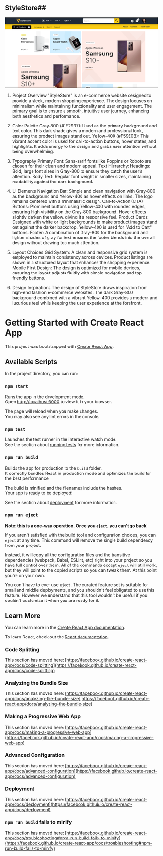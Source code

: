 ## StyleStore##

![Alt text](./src/assets/background/Screenshot%202024-09-17%20153627.png)

1. Project Overview
"StyleStore" is an e-commerce website designed to provide a sleek, modern shopping experience. The design focuses on minimalism while maintaining functionality and user engagement. The primary goal is to ensure a smooth, intuitive user journey, enhancing both aesthetics and performance.

2. Color Palette
Gray-800 (#1F2937): Used as the primary background and text color. This dark shade gives a modern and professional look, ensuring the product images stand out.
Yellow-400 (#F59E0B): This vibrant accent color is used for call-to-action buttons, hover states, and highlights. It adds energy to the design and grabs user attention without being overwhelming.
3. Typography
Primary Font: Sans-serif fonts like Poppins or Roboto are chosen for their clean and modern appeal.
Text Hierarchy:
Headings: Bold, large font sizes in Gray-800 to ensure they catch the user’s attention.
Body Text: Regular font weight in smaller sizes, maintaining readability against the dark background.
4. UI Elements
Navigation Bar: Simple and clean navigation with Gray-800 as the background and Yellow-400 as hover effects on links. The logo remains centered with a minimalistic design.
Call-to-Action (CTA) Buttons: Prominent buttons using Yellow-400 with rounded edges, ensuring high visibility on the Gray-800 background. Hover effects slightly darken the yellow, giving it a responsive feel.
Product Cards: Designed with white or light backgrounds to make product images stand out against the darker backdrop. Yellow-400 is used for "Add to Cart" buttons.
Footer: A combination of Gray-800 for the background and lighter shades of gray for text ensures the footer blends into the overall design without drawing too much attention.
5. Layout Choices
Grid System: A clean and responsive grid system is employed to maintain consistency across devices. Product listings are shown in a structured layout that enhances the shopping experience.
Mobile First Design: The design is optimized for mobile devices, ensuring the layout adjusts fluidly with simple navigation and tap-friendly buttons.
6. Design Inspirations
The design of StyleStore draws inspiration from high-end fashion e-commerce websites. The dark Gray-800 background combined with a vibrant Yellow-400 provides a modern and luxurious feel while keeping the user experience at the forefront.


# Getting Started with Create React App

This project was bootstrapped with [Create React App](https://github.com/facebook/create-react-app).

## Available Scripts

In the project directory, you can run:

### `npm start`

Runs the app in the development mode.\
Open [http://localhost:3000](http://localhost:3000) to view it in your browser.

The page will reload when you make changes.\
You may also see any lint errors in the console.

### `npm test`

Launches the test runner in the interactive watch mode.\
See the section about [running tests](https://facebook.github.io/create-react-app/docs/running-tests) for more information.

### `npm run build`

Builds the app for production to the `build` folder.\
It correctly bundles React in production mode and optimizes the build for the best performance.

The build is minified and the filenames include the hashes.\
Your app is ready to be deployed!

See the section about [deployment](https://facebook.github.io/create-react-app/docs/deployment) for more information.

### `npm run eject`

**Note: this is a one-way operation. Once you `eject`, you can't go back!**

If you aren't satisfied with the build tool and configuration choices, you can `eject` at any time. This command will remove the single build dependency from your project.

Instead, it will copy all the configuration files and the transitive dependencies (webpack, Babel, ESLint, etc) right into your project so you have full control over them. All of the commands except `eject` will still work, but they will point to the copied scripts so you can tweak them. At this point you're on your own.

You don't have to ever use `eject`. The curated feature set is suitable for small and middle deployments, and you shouldn't feel obligated to use this feature. However we understand that this tool wouldn't be useful if you couldn't customize it when you are ready for it.

## Learn More

You can learn more in the [Create React App documentation](https://facebook.github.io/create-react-app/docs/getting-started).

To learn React, check out the [React documentation](https://reactjs.org/).

### Code Splitting

This section has moved here: [https://facebook.github.io/create-react-app/docs/code-splitting](https://facebook.github.io/create-react-app/docs/code-splitting)

### Analyzing the Bundle Size

This section has moved here: [https://facebook.github.io/create-react-app/docs/analyzing-the-bundle-size](https://facebook.github.io/create-react-app/docs/analyzing-the-bundle-size)

### Making a Progressive Web App

This section has moved here: [https://facebook.github.io/create-react-app/docs/making-a-progressive-web-app](https://facebook.github.io/create-react-app/docs/making-a-progressive-web-app)

### Advanced Configuration

This section has moved here: [https://facebook.github.io/create-react-app/docs/advanced-configuration](https://facebook.github.io/create-react-app/docs/advanced-configuration)

### Deployment

This section has moved here: [https://facebook.github.io/create-react-app/docs/deployment](https://facebook.github.io/create-react-app/docs/deployment)

### `npm run build` fails to minify

This section has moved here: [https://facebook.github.io/create-react-app/docs/troubleshooting#npm-run-build-fails-to-minify](https://facebook.github.io/create-react-app/docs/troubleshooting#npm-run-build-fails-to-minify)
